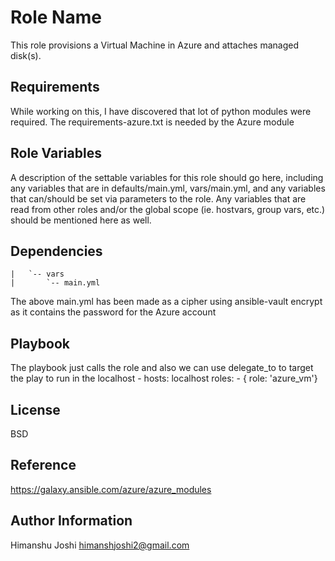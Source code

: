 Role Name
=========

This role provisions a Virtual Machine in Azure and attaches managed disk(s).

Requirements
------------

While working on this, I have discovered that lot of python modules were required. The requirements-azure.txt is needed by the Azure module

Role Variables
--------------

A description of the settable variables for this role should go here, including any variables that are in defaults/main.yml, vars/main.yml, and any variables that can/should be set via parameters to the role. Any variables that are read from other roles and/or the global scope (ie. hostvars, group vars, etc.) should be mentioned here as well.

Dependencies
------------
```
|   `-- vars
|       `-- main.yml
```

The above main.yml has been made as a cipher using ansible-vault encrypt as it contains the password for the Azure account

Playbook
----------------
The playbook just calls the role and also we can use delegate_to to target the play to run in the localhost
    - hosts: localhost
      roles:
         - { role: 'azure_vm'}

License
-------
BSD

Reference
-------
https://galaxy.ansible.com/azure/azure_modules

Author Information
------------------
Himanshu Joshi
himanshjoshi2@gmail.com
